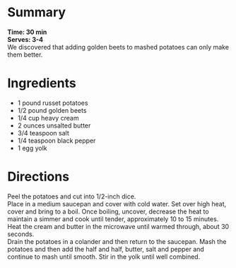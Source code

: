 # Summary
**Time: 30 min**  
**Serves: 3-4**  
We discovered that adding golden beets to mashed potatoes can only make them better.  

# Ingredients
- 1 pound russet potatoes
- 1/2 pound golden beets
- 1/4 cup heavy cream
- 2 ounces unsalted butter
- 3/4 teaspoon salt
- 1/4 teaspoon black pepper
- 1 egg yolk

# Directions
Peel the potatoes and cut into 1/2-inch dice.  
Place in a medium saucepan and cover with cold water. Set over high heat, cover and bring to a boil. Once boiling, uncover, decrease the heat to maintain a simmer and cook until tender, approximately 10 to 15 minutes.  
Heat the cream and butter in the microwave until warmed through, about 30 seconds.  
Drain the potatoes in a colander and then return to the saucepan. Mash the potatoes and then add the half and half, butter, salt and pepper and continue to mash until smooth. Stir in the yolk until well combined. 
